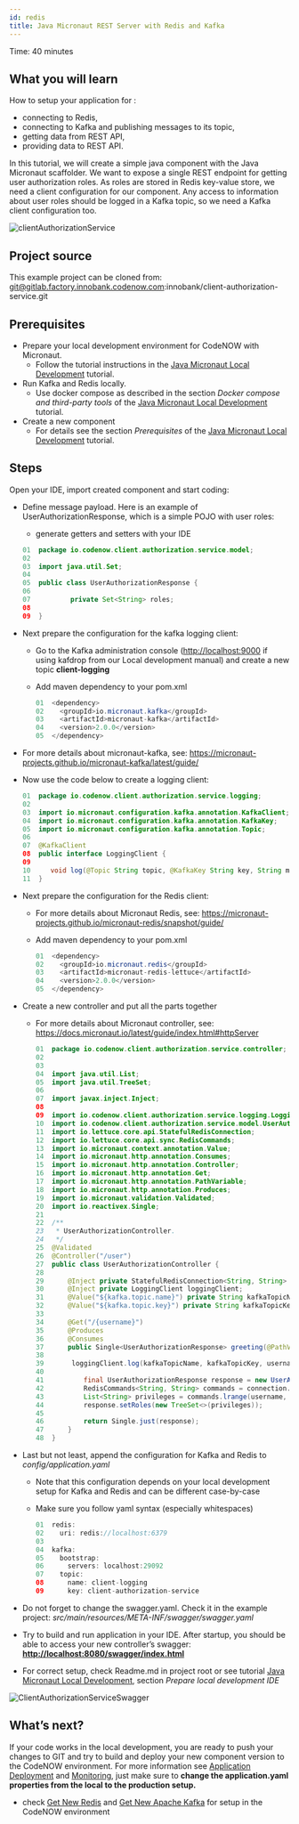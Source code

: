 ```yaml
---
id: redis
title: Java Micronaut REST Server with Redis and Kafka
---
```


Time: 40 minutes

## What you will learn

How to setup your application for : 

- connecting to Redis,
- connecting to Kafka and publishing messages to its topic,
- getting data from REST API, 
- providing data to REST API. 

In this tutorial, we will create a simple java component with the Java Micronaut scaffolder. We want to expose a single REST endpoint for getting user authorization roles. As roles are stored in Redis key-value store, we need a client configuration for our component. Any access to information about user roles should be logged in a Kafka topic, so we need a Kafka client configuration too.


![clientAuthorizationService](/docs/micronaut/redis/img/ClientAuthorizationService.png)


## Project source

This example project can be cloned from: git@gitlab.factory.innobank.codenow.com:innobank/client-authorization-service.git

## Prerequisites

- Prepare your local development environment for CodeNOW with Micronaut. 
  - Follow the tutorial instructions in the [Java Micronaut Local Development](https://www.codenow.com/docs/local-development-with-codenow/java-micronaut-local-development/) tutorial.
- Run Kafka and Redis locally. 
  - Use docker compose as described in the section *Docker compose and third-party tools* of the [Java Micronaut Local Development](https://www.codenow.com/docs/local-development-with-codenow/java-micronaut-local-development/) tutorial. 
- Create a new component
  - For details see the section *Prerequisites* of the [Java Micronaut Local Development](https://www.codenow.com/docs/local-development-with-codenow/java-micronaut-local-development/) tutorial.

## Steps

Open your IDE, import created component and start coding:

- Define message payload. Here is an example of UserAuthorizationResponse, which is a simple POJO with user roles:
  - generate getters and setters with your IDE

   ```java
   01  package io.codenow.client.authorization.service.model;    
   02
   03  import java.util.Set;
   04
   05  public class UserAuthorizationResponse {
   06
   07          private Set<String> roles;
   08
   09  }
   ```


- Next prepare the configuration for the kafka logging client:
  - Go to the Kafka administration console ([http://localhost:9000](http://localhost:9000) if using kafdrop from our Local development manual) and create a new topic **client-logging**
  - Add maven dependency to your pom.xml

    ```java
    01  <dependency>
    02    <groupId>io.micronaut.kafka</groupId>
    03    <artifactId>micronaut-kafka</artifactId>
    04    <version>2.0.0</version>
    05  </dependency>
    ```


- For more details about micronaut-kafka, see: https://micronaut-projects.github.io/micronaut-kafka/latest/guide/
- Now use the code below to create a logging client:

  ```java
  01  package io.codenow.client.authorization.service.logging;
  02  
  03  import io.micronaut.configuration.kafka.annotation.KafkaClient;
  04  import io.micronaut.configuration.kafka.annotation.KafkaKey;
  05  import io.micronaut.configuration.kafka.annotation.Topic;
  06 
  07  @KafkaClient
  08  public interface LoggingClient {
  09 
  10     void log(@Topic String topic, @KafkaKey String key, String msg);
  11  }
  ``` 

- Next prepare the configuration for the Redis client:
  - For more details about Micronaut Redis, see: https://micronaut-projects.github.io/micronaut-redis/snapshot/guide/ 
  - Add maven dependency to your pom.xml

    ```java
    01  <dependency>
    02    <groupId>io.micronaut.redis</groupId>
    03    <artifactId>micronaut-redis-lettuce</artifactId>
    04    <version>2.0.0</version>
    05  </dependency>
    ```

- Create a new controller and put all the parts together
  - For more details about Micronaut controller, see:  https://docs.micronaut.io/latest/guide/index.html#httpServer

    ```java
    01  package io.codenow.client.authorization.service.controller;
    02 
    03 
    04  import java.util.List;
    05  import java.util.TreeSet; 
    06 
    07  import javax.inject.Inject;
    08 
    09  import io.codenow.client.authorization.service.logging.LoggingClient;
    10  import io.codenow.client.authorization.service.model.UserAuthorizationResponse;
    11  import io.lettuce.core.api.StatefulRedisConnection;
    12  import io.lettuce.core.api.sync.RedisCommands;
    13  import io.micronaut.context.annotation.Value;
    14  import io.micronaut.http.annotation.Consumes;
    15  import io.micronaut.http.annotation.Controller;
    16  import io.micronaut.http.annotation.Get;
    17  import io.micronaut.http.annotation.PathVariable;
    18  import io.micronaut.http.annotation.Produces;
    19  import io.micronaut.validation.Validated;
    20  import io.reactivex.Single; 
    21 
    22  /**
    23   * UserAuthorizationController.
    24   */
    25  @Validated
    26  @Controller("/user")
    27  public class UserAuthorizationController {
    28     
    29      @Inject private StatefulRedisConnection<String, String> connection;
    30      @Inject private LoggingClient loggingClient;
    31      @Value("${kafka.topic.name}") private String kafkaTopicName;
    32      @Value("${kafka.topic.key}") private String kafkaTopicKey;
    33 
    34      @Get("/{username}")
    35      @Produces
    36      @Consumes
    37      public Single<UserAuthorizationResponse> greeting(@PathVariable String username) {
    38      
    39       loggingClient.log(kafkaTopicName, kafkaTopicKey, username);
    40 
    41          final UserAuthorizationResponse response = new UserAuthorizationResponse();
    42          RedisCommands<String, String> commands = connection.sync();
    43          List<String> privileges = commands.lrange(username, 0L, 1000L);
    44          response.setRoles(new TreeSet<>(privileges));
    45      
    46          return Single.just(response);
    47      }
    48  }
    ```

- Last but not least, append the configuration for Kafka and Redis to *config/application.yaml*
  - Note that this configuration depends on your local development setup for Kafka and Redis and can be different case-by-case
  - Make sure you follow yaml syntax (especially whitespaces)

    ```java
    01  redis:
    02    uri: redis://localhost:6379
    03 
    04  kafka:
    05    bootstrap:
    06      servers: localhost:29092
    07    topic:
    08      name: client-logging
    09      key: client-authorization-service
    ```

- Do not forget to change the swagger.yaml. Check it in the example project: *src/main/resources/META-INF/swagger/swagger.yaml*
- Try to build and run application in your IDE. After startup, you should be able to access your new controller’s swagger: **[http://localhost:8080/swagger/index.html](http://localhost:8080/swagger/index.html)**
- For correct setup, check Readme.md in project root or see tutorial [Java Micronaut Local Development](https://www.codenow.com/docs/local-development-with-codenow/java-micronaut-local-development/), section *Prepare local development IDE*  

![ClientAuthorizationServiceSwagger](/docs/micronaut/redis/img/ClientAuthorizationService_swagger.png)

## What’s next?

If your code works in the local development, you are ready to push your changes to GIT and try to build and deploy your new component version to the CodeNOW environment. For more information see [Application Deployment](https://www.codenow.com/docs/administration-manuals/deploy-application/) and [Monitoring](https://www.codenow.com/docs/administration-manuals/deployment-monitoring/), just make sure to **change the application.yaml properties from the local to the production setup.**

- check [Get New Redis](https://www.codenow.com/docs/managed-components-administration/get-new-redis/) and [Get New Apache Kafka](https://www.codenow.com/docs/managed-components-administration/get-new-apache-kafka/) for setup in the CodeNOW environment


